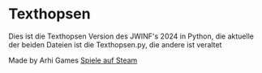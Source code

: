 # Texthopsen

Dies ist die Texthopsen Version des JWINF's 2024 in Python, die aktuelle der beiden Dateien ist die Texthopsen.py, die andere ist veraltet

Made by Arhi Games
[Spiele auf Steam](https://store.steampowered.com/app/2585840/Kitchen_Quest/)
